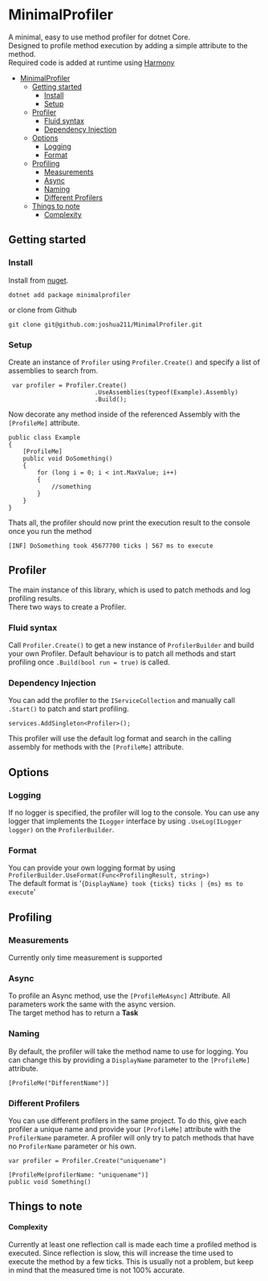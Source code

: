 # MinimalProfiler

A minimal, easy to use method profiler for dotnet Core.  
Designed to profile method execution by adding a simple attribute to the method.  
Required code is added at runtime using 
[Harmony](https://github.com/pardeike/Harmony)


- [MinimalProfiler](#minimalprofiler)
  - [Getting started](#getting-started)
    - [Install](#install)
    - [Setup](#setup)
  - [Profiler](#profiler)
    - [Fluid syntax](#fluid-syntax)
    - [Dependency Injection](#dependency-injection)
  - [Options](#options)
    - [Logging](#logging)
    - [Format](#format)
  - [Profiling](#profiling)
    - [Measurements](#measurements)
    - [Async](#async)
    - [Naming](#naming)
    - [Different Profilers](#different-profilers)
  - [Things to note](#things-to-note)
      - [Complexity](#complexity)


## Getting started
### Install
Install from [nuget](https://www.nuget.org/packages/minimalprofiler/1.0.0).  
```
dotnet add package minimalprofiler
```  
or clone from Github 
```
git clone git@github.com:joshua211/MinimalProfiler.git
```

### Setup
Create an instance of `Profiler` using ``Profiler.Create()`` and specify a list of assemblies to search from.
```
 var profiler = Profiler.Create()
                        .UseAssemblies(typeof(Example).Assembly)
                        .Build();
```

Now decorate any method inside of the referenced Assembly with the ``[ProfileMe]`` attribute.
```
public class Example
{
    [ProfileMe]
    public void DoSomething()
    {
        for (long i = 0; i < int.MaxValue; i++)
        {
            //something
        }
    }
}
```

Thats all, the profiler should now print the execution result to the console once you run the method

` [INF] DoSomething took 45677700 ticks | 567 ms to execute `

## Profiler
The main instance of this library, which is used to patch methods and log profiling results.  
There two ways to create a Profiler.
### Fluid syntax
Call `Profiler.Create()` to get a new instance of `ProfilerBuilder` and build your own Profiler. Default behaviour is to patch all methods and start profiling once `.Build(bool run = true)` is called.
### Dependency Injection
You can add the profiler to the `IServiceCollection` and manually call `.Start()` to patch and start profiling.
```
services.AddSingleton<Profiler>();
```
This profiler will use the default log format and search in the calling assembly for methods with the `[ProfileMe]` attribute.
## Options
### Logging
If no logger is specified, the profiler will log to the console. You can use any logger that implements the `ILogger` interface by using ``.UseLog(ILogger logger)`` on the `ProfilerBuilder`.
### Format
You can provide your own logging format by using ``ProfilerBuilder.UseFormat(Func<ProfilingResult, string>)``
<br>The default format is '``{DisplayName} took {ticks} ticks | {ms} ms to execute``'

## Profiling
### Measurements
Currently only time measurement is supported
### Async
To profile an Async method, use the ``[ProfileMeAsync]`` Attribute. All parameters work the same with the async version.  
The target method has to return a **Task**  
### Naming
By default, the profiler will take the method name to use for logging.
You can change this by providing a ``DisplayName`` parameter to the `[ProfileMe]` attribute.
```
[ProfileMe("DifferentName")]
```
### Different Profilers
You can use different profilers in the same project. 
To do this, give each profiler a unique name and provide your `[ProfileMe]` attribute with the `ProfilerName` parameter.
A profiler will only try to patch methods that have no `ProfilerName` parameter or his own.

```
var profiler = Profiler.Create("uniquename")
  
[ProfileMe(profilerName: "uniquename")]
public void Something()
```

## Things to note
#### Complexity
Currently at least one reflection call is made each time a profiled method is executed. 
Since reflection is slow, this will increase the time used to execute the method by a few ticks.
This is usually not a problem, but keep in mind that the measured time is not 100% accurate.
